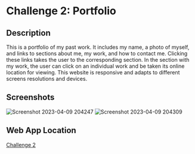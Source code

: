 # Challenge 2: Portfolio
## Description
This is a portfolio of my past work. It includes my name, 
a photo of myself, and links to sections about me, my work, and how to contact
me. Clicking these links takes the user to the corresponding section. In the
section with my work, the user can click on an individual work and be taken
its online location for viewing. This website is responsive and adapts
to different screens resolutions and devices.

## Screenshots
![Screenshot 2023-04-09 204247](https://user-images.githubusercontent.com/59628271/230822480-e773ecc6-e974-4156-a91c-aa0a2b54bc3a.png)
![Screenshot 2023-04-09 204309](https://user-images.githubusercontent.com/59628271/230822504-d2897e8e-9e2c-441a-8b39-8052db971980.png)

## Web App Location
[Challenge 2](https://cwchilvers.github.io/UCI-CBC_Challenge-02/)
